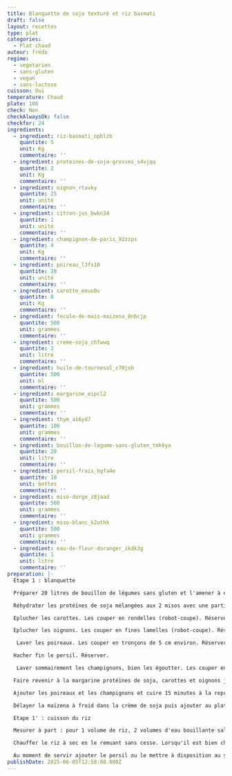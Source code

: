```yaml
---
title: Blanquette de soja texturé et riz basmati
draft: false
layout: recettes
type: plat
categories:
  - Plat chaud
auteur: frédo
regime:
  - vegetarien
  - sans-gluten
  - vegan
  - sans-lactose
cuisson: Oui
temperature: Chaud
plate: 100
check: Non
checkAlwaysOk: false
checkfor: 24
ingredients:
  - ingredient: riz-basmati_opblzb
    quantite: 5
    unit: Kg
    commentaire: ''
  - ingredient: proteines-de-soja-grosses_s4vjqq
    quantite: 2
    unit: Kg
    commentaire: ''
  - ingredient: oignon_rtavky
    quantite: 25
    unit: unité
    commentaire: ''
  - ingredient: citron-jus_bwkn34
    quantite: 1
    unit: unité
    commentaire: ''
  - ingredient: champignon-de-paris_92zzps
    quantite: 4
    unit: Kg
    commentaire: ''
  - ingredient: poireau_l3fs10
    quantite: 20
    unit: unité
    commentaire: ''
  - ingredient: carotte_eouu0v
    quantite: 8
    unit: Kg
    commentaire: ''
  - ingredient: fecule-de-mais-maizena_8nbcjp
    quantite: 500
    unit: grammes
    commentaire: ''
  - ingredient: creme-soja_chfwwq
    quantite: 2
    unit: litre
    commentaire: ''
  - ingredient: huile-de-tournesol_c70jxb
    quantite: 500
    unit: ml
    commentaire: ''
  - ingredient: margarine_eipcl2
    quantite: 500
    unit: grammes
    commentaire: ''
  - ingredient: thym_a16yd7
    quantite: 100
    unit: grammes
    commentaire: ''
  - ingredient: bouillon-de-legume-sans-gluten_tmk6ya
    quantite: 20
    unit: litre
    commentaire: ''
  - ingredient: persil-frais_hgfa4e
    quantite: 10
    unit: bottes
    commentaire: ''
  - ingredient: miso-dorge_z8jaad
    quantite: 500
    unit: grammes
    commentaire: ''
  - ingredient: miso-blanc_k2uthk
    quantite: 500
    unit: grammes
    commentaire: ''
  - ingredient: eau-de-fleur-doranger_ikdk3g
    quantite: 1
    unit: litre
    commentaire: ''
preparation: |-
  Etape 1 : blanquette

  Préparer 20 litres de bouillon de légumes sans gluten et l'amener à ébullition.

  Réhydrater les protéïnes de soja mélangées aux 2 misos avec une partie du bouillon au moins 30 minutes.

  Eplucher les carottes. Les couper en rondelles (robot-coupe). Réserver. 

  Eplucher les oignons. Les couper en fines lamelles (robot-coupe). Réserver.

   Laver les poireaux. Les couper en tronçons de 5 cm environ. Réserver.

  Hacher fin le persil. Réserver.

   Laver sommairement les champignons, bien les égoutter. Les couper en 4. Réserver.

  Faire revenir à la margarine protéïnes de soja, carottes et oignons jusqu'à ce que les oignons soient bien dorés. Ajouter le bouillon et cuire 30 minutes à la reprise de l'ébullition.

  Ajouter les poireaux et les champignons et cuire 15 minutes à la reprise de l'ébullition.

  Délayer la maïzena à froid dans la crème de soja puis ajouter au plat pour épaissir le bouillon. Rectifier l'assaisonnement. Au dernier moment avant de partir en salle ajouter un trait de jus de citron.

  Etape 1' : cuisson du riz

  Mesurer à part : pour 1 volume de riz, 2 volumes d'eau bouillante salée.

  Chauffer le riz à sec en le remuant sans cesse. Lorsqu'il est bien chaud et commence à éclater légèrement, le vaporiser avec l'eau bouillante, réduire le feu, couvrir et laisser cuire jusqu'à absorption complète de l'eau. Transvaser de suite dans les gastros, arroser d'un peu d'huile et de la fleur d'oranger et maintenir au chaud.

  Au moment de servir ajouter le persil ou le mettre à disposition au service.
publishDate: 2025-06-05T12:58:00.000Z
---
```

